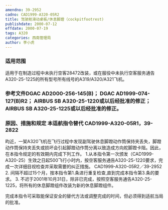 ```yaml
---
amendno: 39-2952
cadno: CAD1999-A320-05R2
title: 驾驶舱滑动桌板/休息脚蹬（cockpitfootrest)
publishdate: 2000-07-12
effdate: 2000-07-19
tags: A320
categories: 西南管理局
author: 李小虎
---
```


### 适用范围 
适用于在制造过程中未执行空客28472改装，或在服役中未执行空客服务通告A320-25-1225的所有型号所有线号的A319/A320/A321飞机。

<!--more-->
### 参考文件DGAC AD2000-256-145(B)； DGAC AD1999-074-127(B)R2； AIRBUS SB A320-25-1220或以后经批准的修正； AIRBUS SB A320-25-1225或以后经批准的修正。

### 原因、措施和规定 本适航指令替代 CAD1999-A320-05R1，39-2822
昀近，一架A320飞机在飞行过程中发现副驾驶休息脚蹬动作筒保持夹丢失，脚蹬动作筒保持夹丢失或损坏会引起脚蹬动作筒分离以致造成方向舵脚蹬卡阻。因此，在本指令规定的有效期内完成下列工作。
1.从本指令第一次颁发（CAD1999-A320-25）生效之日起500飞行小时内，按空客服务通告A320-25-1220要求，完成一次详细目视检查并采取需要的纠正措施。 
  CAD1999-A320-05R2／39-2952   
2.
间隔不超过15个月，按本指令第1.条进行重复检查,直到完成本指令第3.条的要求。
3.
不迟于2001年10月31日，除非已完成，按照空客服务通告A320-25-1225，将所有的休息脚蹬组件改装为新的休息脚蹬组件。 

完成本指令可采取能保证安全的替代方法或调整完成的时间，但必须得到适航当局的批准。
